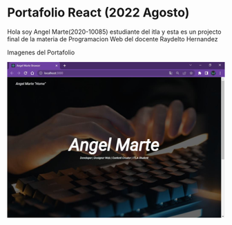 # Portafolio React (2022 Agosto)

Hola soy Angel Marte(2020-10085) estudiante del itla y esta es un projecto final de la materia de Programacion Web del docente Raydelto Hernandez

Imagenes del Portafolio

![Alt text](src/media/Captura1.jpeg "Inicio del portal comenzando")